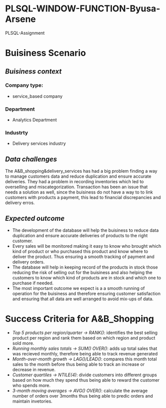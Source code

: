 # PLSQL-WINDOW-FUNCTION-Byusa-Arsene
PLSQL-Assignment
# **Buisiness Scenario**
## *Buisiness context*
### Company type:
- service_based company
### Department
- Analytics Department
### Industrty
- Delivery services industry

## *Data challenges*
The A&B_shopping&delivery_services has had a big problem finding a way to manage customers data and reduce duplication and ensure accurate deliveries. They had a problem in recording inventories which led to overselling and miscategorization. Transaction has been an issue that needs a solution as well, since the buisiness do not have a way to to link customers with products a payment, this lead to financial discrepancies and delivery erros.

## *Expected outcome*
- The development of the database will help the buisiness to reduce data duplication and ensure accurate deliveries of products to the right customer.
- Every sales will be monitored making it easy to know who brought which kind of product or who purchased this product and know where to deliver the product. Thus ensuring a smooth tracking of payment and delivery orders.
- The database will help in keeping record of the products in stock those reducing the risk of selling out for the buisiness and also helping the customers to know which kind of products are in stock and which one to purchase if needed.
- The most important outcome we expect is a a smooth running of operation for the buisiness and therefore ensuring customer satisfaction and ensuring that all data are well arranged to avoid mix-ups of data.

# **Success Criteria for A&B_Shopping**
- *Top 5 products per region/quarter → RANK()*: identifies the best selling product per region and rank them based on which region and product sold more.
- *Running monthly sales totals → SUM() OVER()*: adds up total sales that was recieved monthly, therefore being able to track revenue generated
- *Month-over-month growth → LAG()/LEAD()*: compares this month total sales to the month before thus being able to track an increase or decrease in revenue.
- *Customer quartiles → NTILE(4)*: divide customers into different groups based on how much they spend thus being able to reward the customer who spends more.
- *3-month moving averages → AVG() OVER()*: calculate the average number of orders over 3months thus being able to predic orders and maintain invetories.






